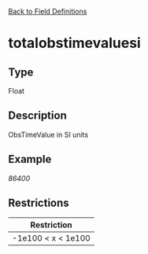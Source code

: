 [Back to Field Definitions](../../field_definition_overview)
# totalobstimevaluesi

## Type
Float

## Description


ObsTimeValue in SI units
## Example
*86400*

## Restrictions
| Restriction |
| :---------: |
| -1e100 < x < 1e100 |

